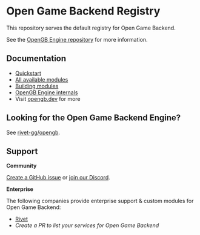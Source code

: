 # Open Game Backend Registry

This repository serves the default registry for Open Game Backend.

See the [OpenGB Engine repository](https://github.com/rivet-gg/opengb.git) for more information.

## Documentation

- [Quickstart](http://opengb.dev/concepts/quickstart)
- [All available modules](http://opengb.dev/modules)
- [Building modules](https://opengb.dev/build/crash-course)
- [OpenGB Engine internals](http://opengb.dev/engine/introduction)
- Visit [opengb.dev](http://opengb.dev/introduction) for more

## Looking for the Open Game Backend Engine?

See [rivet-gg/opengb](https://github.com/rivet-gg/opengb.git).

## Support

**Community**

[Create a GitHub issue](https://github.com/rivet-gg/opengb/issues) or [join our Discord](https://rivet.gg/discord).

**Enterprise**

The following companies provide enterprise support & custom modules for Open Game Backend:

- [Rivet](https://rivet.gg/support)
- _Create a PR to list your services for Open Game Backend_
